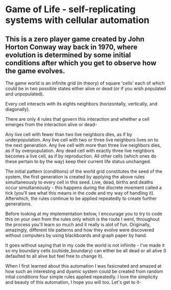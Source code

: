 # Game of Life - self-replicating systems with cellular automation

## This is a zero player game created by John Horton Conway way back in 1970, where evolution is determined by some initial conditions after which you get to observe how the game evolves.

The game world is an infinite grid (in theory) of square 'cells' each of which could be in two possible states either alive or dead (or if you wish populated and unpopulated).

Every cell interacts with its eights neighbors (horizontally, vertically, and diagonally).

There are only 4 rules that govern this interaction and whether a cell emerges from the interaction alive or dead-

Any live cell with fewer than two live neighbors dies, as if by underpopulation.
Any live cell with two or three live neighbors lives on to the next generation.
Any live cell with more than three live neighbors dies, as if by overpopulation.
Any dead cell with exactly three live neighbors becomes a live cell, as if by reproduction.
All other cells (which ones do these pertain to by the way) keep their current life status unchanged.

The initial pattern (conditions) of the world grid constitutes the seed of the system, the first generation is created by applying the above rules simultaneously to every cell in this seed. Live, dead, births and deaths occur simultaneously - this happens during the discrete moement called a tick (you'll see what this means in the code and my way of handling it). Afterwhich, the rules continue to be applied repeatedly to create further generations.

Before looking at my implementation below, I encourage you to try to code this on your own from the rules only which is the route I went, throughout the process you'll learn so much and it really is alot of fun. Originally, amazingly, different tile patterns and how they evolve were discovered without computers by using blackboards and graph paper by hand.

It goes without saying that in my code the world is not infiinite - I've made it so my boundary cells (outside_boundary) can either be all dead or all alive (I defaulted to all alive but feel free to change it).

When I first learned about this automation I was fasicnated and amazed at how such an interesting and dyamic system could be created from random intial conditions four simple rules applied repeatedly. I love the simplicity and beauty of this automation, I hope you will too. Let's get to it-
